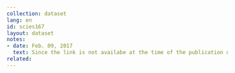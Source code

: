 ```yaml
---
collection: dataset
lang: en
id: scies167
layout: dataset
notes: 
- date: Feb. 09, 2017
  text: Since the link is not availabe at the time of the publication of this dataset, the source is obtained from Iran Open Data archive. <br /> In the years that values are not mentioned, provinces have not been established.
related:
---
```

